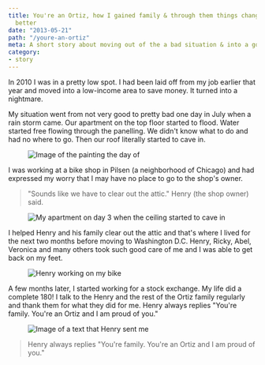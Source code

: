 ```yaml
---
title: You're an Ortiz, how I gained family & through them things changed for the
  better
date: "2013-05-21"
path: "/youre-an-ortiz"
meta: A short story about moving out of the a bad situation & into a good one
category:
- story
---
```


In 2010 I was in a pretty low spot. I had been laid off from my job earlier that year and moved into a low-income area to save money. It turned into a nightmare.

My situation went from not very good to pretty bad one day in July when a rain storm came. Our apartment on the top floor started to flood. Water started free flowing through the panelling. We didn't know what to do and had no where to go. Then our roof literally started to cave in.

<figure>
<img src="https://yowainwright.imgix.net/youre-an-ortiz/water-logged-ceiling.jpg?w=800&h=800&fit=crop&crop=focalpoint&auto=format" alt="Image of the painting the day of" />
</figure>

I was working at a bike shop in Pilsen (a neighborhood of Chicago) and had expressed my worry that I may have no place to go to the shop's owner.

> "Sounds like we have to clear out the attic." Henry (the shop owner) said.

<figure>
<img src="https://yowainwright.imgix.net/youre-an-ortiz/water-puddles.jpg?w=800&h=800&fit=crop&crop=focalpoint&auto=format" alt="My apartment on day 3 when the ceiling started to cave in" />
</figure>

I helped Henry and his family clear out the attic and that's where I lived for the next two months before moving to Washington D.C.
Henry, Ricky, Abel, Veronica and many others took such good care of me and I was able to get back on my feet.

<figure>
<img src="https://yowainwright.imgix.net/youre-an-ortiz/henry-working-on-bike.jpg?w=800&h=800&fit=crop&crop=focalpoint&auto=format" alt="Henry working on my bike" />
</figure>

A few months later, I started working for a stock exchange. My life did a complete 180!
I talk to the Henry and the rest of the Ortiz family regularly and thank them for what they did for me.
Henry always replies "You're family. You're an Ortiz and I am proud of you."

<figure>
<img src="https://yowainwright.imgix.net/youre-an-ortiz/text-message.jpg?w=800&h=800&fit=crop&crop=focalpoint&auto=format?w=800&h=800&fit=crop&crop=focalpoint&auto=format" alt="Image of a text that Henry sent me" />
</figure>

> Henry always replies "You're family. You're an Ortiz and I am proud of you."
